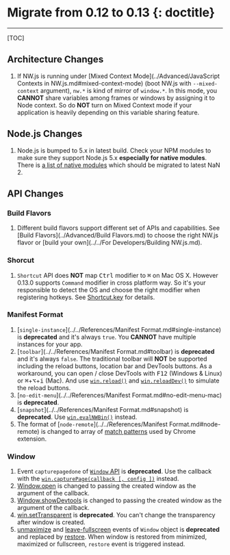 # Migrate from 0.12 to 0.13 {: doctitle}
---

[TOC]

## Architecture Changes

1. If NW.js is running under [Mixed Context Mode](../Advanced/JavaScript Contexts in NW.js.md#mixed-context-mode) (boot NW.js with `--mixed-context` argument), `nw.*` is kind of mirror of `window.*`. In this mode, you **CANNOT** share variables among frames or windows by assigning it to Node context. So do **NOT** turn on Mixed Context mode if your application is heavily depending on this variable sharing feature.

## Node.js Changes

1. Node.js is bumped to 5.x in latest build. Check your NPM modules to make sure they support Node.js 5.x **especially for native modules**. There is [a list of native modules](https://github.com/nodejs/node/issues/2798) which should be migrated to latest NaN 2.

## API Changes

### Build Flavors

1. Different build flavors support different set of APIs and capabilities. See [Build Flavors](../Advanced/Build Flavors.md) to choose the right NW.js flavor or [build your own](../../For Developers/Building NW.js.md).

### Shorcut

1. `Shortcut` API does **NOT** map <kbd>Ctrl</kbd> modifier to <kbd>&#8984;</kbd> on Mac OS X. However 0.13.0 supports `Command` modifier in cross platform way. So it's your responsible to detect the OS and choose the right modifier when registering hotkeys. See [Shortcut.key](../../References/Shortcut.md#shortcutkey) for details.

### Manifest Format

1. [`single-instance`](../../References/Manifest Format.md#single-instance) is **deprecated** and it's always `true`. You **CANNOT** have multiple instances for your app.
2. [`toolbar`](../../References/Manifest Format.md#toolbar) is **deprecated** and it's always `false`. The traditional toolbar will **NOT** be supported including the reload buttons, location bar and DevTools buttons. As a workaround, you can open / close DevTools with <kbd>F12</kbd> (Windows & Linux) or <kbd>&#8984;</kbd>+<kbd>&#8997;</kbd>+<kbd>i</kbd> (Mac). And use [`win.reload()`](../../References/Window.md#winreload) and [`win.reloadDev()`](../../References/Window.md#winreloaddev) to simulate the reload buttons.
3. [`no-edit-menu`](../../References/Manifest Format.md#no-edit-menu-mac) is **deprecated**.
4. [`snapshot`](../../References/Manifest Format.md#snapshot) is **deprecated**. Use [`win.evalNWBin()`](../../References/Window.md#winevalnwbin) instead.
5. The format of [`node-remote`](../../References/Manifest Format.md#node-remote) is changed to array of [match patterns](https://developer.chrome.com/extensions/match_patterns) used by Chrome extension.

### Window

1. Event `capturepagedone` of [`Window` API](../../References/Window.md#event-capturepagedone) is **deprecated**. Use the callback with the [`win.capturePage(callback [, config ])`](../../References/Window.md#wincapturepagecallback--config-) instead.
2. [Window.open](../../References/Window.md#windowopenurl-options-callback) is changed to passing the created window as the argument of the callback.
3. [Window.showDevtools](../../References/Window.md#winshowdevtoolsiframe-headless-callback) is changed to passing the created window as the argument of the callback.
4. [win.setTransparent](../../References/Window.md#winsettransparent) is **deprecated**. You can't change the transparency after window is created.
5. [unmaximize](../../References/Window.md#event-unmaximize) and [leave-fullscreen](../../References/Window.md#event-leave-fullscreen) events of `Window` object is **deprecated** and replaced by [restore](../../References/Window.md#event-restore). When window is restored from minimized, maximized or fullscreen, `restore` event is triggered instead.

